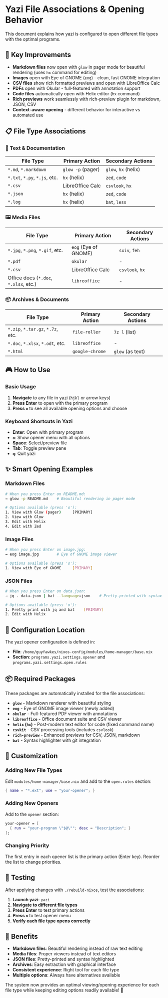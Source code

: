# Yazi File Associations & Opening Behavior

This document explains how yazi is configured to open different file types with the optimal programs.

## 🎯 Key Improvements

- **Markdown files** now open with `glow` in pager mode for beautiful rendering (uses `hx` command for editing)
- **Images** open with Eye of GNOME (`eog`) - clean, fast GNOME integration
- **CSV files** show rich formatted previews and open with LibreOffice Calc
- **PDFs** open with Okular - full-featured with annotation support
- **Code files** automatically open with Helix editor (`hx` command)
- **Rich previews** work seamlessly with rich-preview plugin for markdown, JSON, CSV
- **Context-aware opening** - different behavior for interactive vs automated use

## 📋 File Type Associations

### 📝 Text & Documentation
| File Type | Primary Action | Secondary Actions |
|-----------|----------------|-------------------|
| `*.md`, `*.markdown` | `glow -p` (pager) | `glow`, `hx` (helix) |
| `*.txt`, `*.py`, `*.js`, etc. | `hx` (helix) | `zed`, `code` |
| `*.csv` | LibreOffice Calc | `csvlook`, `hx` |
| `*.json` | `hx` (helix) | `zed`, `code` |
| `*.log` | `hx` (helix) | `bat`, `less` |

### 🖼️ Media Files
| File Type | Primary Action | Secondary Actions |
|-----------|----------------|-------------------|
| `*.jpg`, `*.png`, `*.gif`, etc. | `eog` (Eye of GNOME) | `sxiv`, `feh` |
| `*.pdf` | `okular` | - |
| `*.csv` | LibreOffice Calc | `csvlook`, `hx` |
| Office docs (`*.doc`, `*.xlsx`, etc.) | `libreoffice` | - |

### 📦 Archives & Documents  
| File Type | Primary Action | Secondary Actions |
|-----------|----------------|-------------------|
| `*.zip`, `*.tar.gz`, `*.7z`, etc. | `file-roller` | `7z l` (list) |
| `*.doc`, `*.xlsx`, `*.odt`, etc. | `libreoffice` | - |
| `*.html` | `google-chrome` | `glow` (as text) |

## 🎮 How to Use

### Basic Usage
1. **Navigate** to any file in yazi (`hjkl` or arrow keys)
2. **Press Enter** to open with the primary program
3. **Press `o`** to see all available opening options and choose

### Keyboard Shortcuts in Yazi
- **Enter**: Open with primary program
- **`o`**: Show opener menu with all options
- **Space**: Select/preview file
- **Tab**: Toggle preview pane
- **`q`**: Quit yazi

## ✨ Smart Opening Examples

### Markdown Files
```bash
# When you press Enter on README.md:
→ glow -p README.md    # Beautiful rendering in pager mode

# Options available (press 'o'):
1. View with Glow (pager)     [PRIMARY]  
2. View with Glow
3. Edit with Helix
4. Edit with Zed
```

### Image Files  
```bash
# When you press Enter on image.jpg:
→ eog image.jpg        # Eye of GNOME image viewer

# Options available (press 'o'):
1. View with Eye of GNOME     [PRIMARY]
```

### JSON Files
```bash  
# When you press Enter on data.json:
→ jq . data.json | bat --language=json    # Pretty-printed with syntax highlighting

# Options available (press 'o'):
1. Pretty print with jq and bat    [PRIMARY]
2. Edit with Helix
```

## 🔧 Configuration Location

The yazi opener configuration is defined in:
- **File**: `/home/guyfawkes/nixos-config/modules/home-manager/base.nix`
- **Section**: `programs.yazi.settings.opener` and `programs.yazi.settings.open.rules`

## 📦 Required Packages

These packages are automatically installed for the file associations:
- **`glow`** - Markdown renderer with beautiful styling
- **`eog`** - Eye of GNOME image viewer (newly added)
- **`okular`** - Full-featured PDF viewer with annotations
- **`libreoffice`** - Office document suite and CSV viewer
- **`helix` (`hx`)** - Post-modern text editor for code (fixed command name)
- **`csvkit`** - CSV processing tools (includes `csvlook`)
- **`rich-preview`** - Enhanced previews for CSV, JSON, markdown
- **`bat`** - Syntax highlighter with git integration

## 🎨 Customization

### Adding New File Types
Edit `modules/home-manager/base.nix` and add to the `open.rules` section:
```nix
{ name = "*.ext"; use = "your-opener"; }
```

### Adding New Openers
Add to the `opener` section:
```nix  
your-opener = [
  { run = "your-program \"$@\""; desc = "Description"; }
];
```

### Changing Priority
The first entry in each opener list is the primary action (Enter key).
Reorder the list to change priorities.

## 🧪 Testing

After applying changes with `./rebuild-nixos`, test the associations:

1. **Launch yazi**: `yazi`
2. **Navigate to different file types**
3. **Press Enter** to test primary actions
4. **Press `o`** to test opener menu
5. **Verify each file type opens correctly**

## 🎯 Benefits

- **Markdown files**: Beautiful rendering instead of raw text editing
- **Media files**: Proper viewers instead of text editors
- **JSON files**: Pretty-printed and syntax highlighted  
- **Archives**: Easy extraction with graphical interface
- **Consistent experience**: Right tool for each file type
- **Multiple options**: Always have alternatives available

The system now provides an optimal viewing/opening experience for each file type while keeping editing options readily available! 🚀